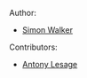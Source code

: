 Author:

* [Simon Walker](https://github.com/mindriot101)

Contributors:

* [Antony Lesage](https://github.com/lesagea)

